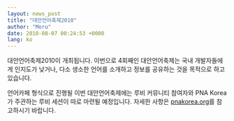 ```yaml
---
layout: news_post
title: "대안언어축제2010"
author: "Moru"
date: 2010-08-07 00:24:53 +0000
lang: ko
---
```


대안언어축제2010이 개최됩니다. 이번으로 4회째인 대안언어축제는 국내 개발자들에게 인지도가 낮거나, 다소 생소한 언어를 소개하고
정보를 공유하는 것을 목적으로 하고 있습니다.

언어카페 형식으로 진행될 이번 대안언어축제에는 루비 커뮤니티 참여자와 PNA Korea가 주관하는 루비 세션이 따로 마련될
예정입니다. 자세한 사항은 [pnakorea.org][1]를 참고하시기 바랍니다.



[1]: http://pnakorea.org/default.aspx
